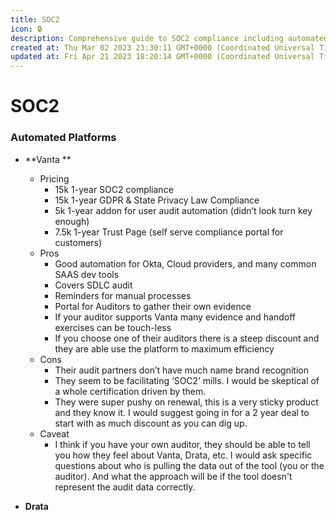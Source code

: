 ```yaml
---
title: SOC2
icon: 🔒
description: Comprehensive guide to SOC2 compliance including automated platform comparisons, pricing, and auditor considerations.
created at: Thu Mar 02 2023 23:30:11 GMT+0000 (Coordinated Universal Time)
updated at: Fri Apr 21 2023 18:20:14 GMT+0000 (Coordinated Universal Time)
---
```


# SOC2

### Automated Platforms

* \*\*Vanta \*\*
  * Pricing
    * 15k 1-year SOC2 compliance
    * 15k 1-year GDPR & State Privacy Law Compliance
    * 5k 1-year addon for user audit automation (didn’t look turn key enough)
    * 7.5k 1-year Trust Page (self serve compliance portal for customers)
  * Pros
    * Good automation for Okta, Cloud providers, and many common SAAS dev tools
    * Covers SDLC audit
    * Reminders for manual processes
    * Portal for Auditors to gather their own evidence
    * If your auditor supports Vanta many evidence and handoff exercises can be touch-less
    * If you choose one of their auditors there is a steep discount and they are able use the platform to maximum efficiency
  * Cons
    * Their audit partners don’t have much name brand recognition
    * They seem to be facilitating ‘SOC2’ mills. I would be skeptical of a whole certification driven by them.
    * They were super pushy on renewal, this is a very sticky product and they know it. I would suggest going in for a 2 year deal to start with as much discount as you can dig up.
  * Caveat
    * I think if you have your own auditor, they should be able to tell you how they feel about Vanta, Drata, etc. I would ask specific questions about who is pulling the data out of the tool (you or the auditor). And what the approach will be if the tool doesn't represent the audit data correctly.

* **Drata**

